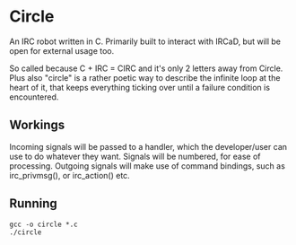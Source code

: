 Circle
======

An IRC robot written in C. Primarily built to interact with IRCaD, but will be open for external usage too.

So called because C + IRC = CIRC and it's only 2 letters away from Circle. Plus also "circle" is a rather poetic way to describe the infinite loop at the heart of it, that keeps everything ticking over until a failure condition is encountered.

Workings
--------

Incoming signals will be passed to a handler, which the developer/user can use to do whatever they want. Signals will be numbered, for ease of processing.
Outgoing signals will make use of command bindings, such as irc\_privmsg(), or irc\_action() etc.

Running
-------

```shell
gcc -o circle *.c
./circle
```



